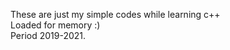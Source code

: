 These are just my simple codes while learning c++ <br>
Loaded for memory :) <br>
Period 2019-2021. <br>
